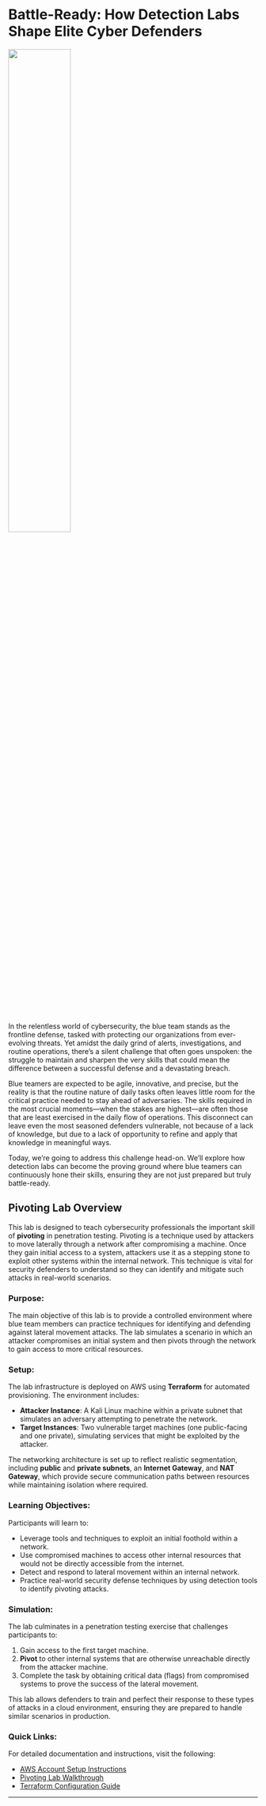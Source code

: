 # Battle-Ready: How Detection Labs Shape Elite Cyber Defenders

<img src="https://github.com/terlbrown/detection-lab/blob/main/images/battle-ready-detection-lab.webp" width=50% height=50%>

In the relentless world of cybersecurity, the blue team stands as the frontline defense, tasked with protecting our organizations from ever-evolving threats. Yet amidst the daily grind of alerts, investigations, and routine operations, there’s a silent challenge that often goes unspoken: the struggle to maintain and sharpen the very skills that could mean the difference between a successful defense and a devastating breach.

Blue teamers are expected to be agile, innovative, and precise, but the reality is that the routine nature of daily tasks often leaves little room for the critical practice needed to stay ahead of adversaries. The skills required in the most crucial moments—when the stakes are highest—are often those that are least exercised in the daily flow of operations. This disconnect can leave even the most seasoned defenders vulnerable, not because of a lack of knowledge, but due to a lack of opportunity to refine and apply that knowledge in meaningful ways.

Today, we’re going to address this challenge head-on. We’ll explore how detection labs can become the proving ground where blue teamers can continuously hone their skills, ensuring they are not just prepared but truly battle-ready.

## Pivoting Lab Overview

This lab is designed to teach cybersecurity professionals the important skill of **pivoting** in penetration testing. Pivoting is a technique used by attackers to move laterally through a network after compromising a machine. Once they gain initial access to a system, attackers use it as a stepping stone to exploit other systems within the internal network. This technique is vital for security defenders to understand so they can identify and mitigate such attacks in real-world scenarios.

### Purpose:
The main objective of this lab is to provide a controlled environment where blue team members can practice techniques for identifying and defending against lateral movement attacks. The lab simulates a scenario in which an attacker compromises an initial system and then pivots through the network to gain access to more critical resources.

### Setup:
The lab infrastructure is deployed on AWS using **Terraform** for automated provisioning. The environment includes:
- **Attacker Instance**: A Kali Linux machine within a private subnet that simulates an adversary attempting to penetrate the network.
- **Target Instances**: Two vulnerable target machines (one public-facing and one private), simulating services that might be exploited by the attacker.

The networking architecture is set up to reflect realistic segmentation, including **public** and **private subnets**, an **Internet Gateway**, and **NAT Gateway**, which provide secure communication paths between resources while maintaining isolation where required.

### Learning Objectives:
Participants will learn to:
- Leverage tools and techniques to exploit an initial foothold within a network.
- Use compromised machines to access other internal resources that would not be directly accessible from the internet.
- Detect and respond to lateral movement within an internal network.
- Practice real-world security defense techniques by using detection tools to identify pivoting attacks.

### Simulation:
The lab culminates in a penetration testing exercise that challenges participants to:
1. Gain access to the first target machine.
2. **Pivot** to other internal systems that are otherwise unreachable directly from the attacker machine.
3. Complete the task by obtaining critical data (flags) from compromised systems to prove the success of the lateral movement.

This lab allows defenders to train and perfect their response to these types of attacks in a cloud environment, ensuring they are prepared to handle similar scenarios in production.


### Quick Links:
For detailed documentation and instructions, visit the following:
- [AWS Account Setup Instructions](./docs/setup.md)
- [Pivoting Lab Walkthrough](./docs/README.md)
- [Terraform Configuration Guide](./docs/terraform.md)

---
